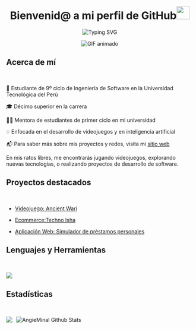 
<h1 align="center"><b>Bienvenid@ a mi perfil de GitHub</b><img src="https://media.giphy.com/media/hvRJCLFzcasrR4ia7z/giphy.gif" width="35"></h1>

<p align="center">
<img src="https://readme-typing-svg.herokuapp.com?font=Fira+Code&pause=1000&color=2DC0CF&random=false&width=540&lines=%C2%A1Hola!%F0%9F%91%8B+Soy+Angie+Mina+Ishuiza+%F0%9F%91%A9%F0%9F%8F%BB;Pero+puedes+decirme+Asuna%E2%9C%A8;Soy+estudiante+de+Ingenier%C3%ADa+de+Software+%F0%9F%91%A9%E2%80%8D%F0%9F%92%BB;Puedes+contactarme+por+LinkedIn%F0%9F%9F%A6+;Disfruta+del+recorrido+de+mi+perfil+%E2%AC%87%EF%B8%8F" alt="Typing SVG" />
</p>
<div align="center">
  <img src="https://raw.githubusercontent.com/AsunaMina/AsunaMina/main/portada.gif" alt="GIF animado">
</div>

## **Acerca de mí**
<br>

 🌟 Estudiante de 9º ciclo de Ingeniería de Software en la Universidad Tecnológica del Perú

 🎓 Décimo superior en la carrera

 👩‍🏫 Mentora de estudiantes de primer ciclo en mi universidad

 💡 Enfocada en el desarrollo de videojuegos y en inteligencia artificial

 📬 Para saber más sobre mis proyectos y redes, visita mi [sitio web](https://linktr.ee/angieminaishuiza)
 
En mis ratos libres, me encontrarás jugando videojuegos, explorando nuevas tecnologías, o realizando proyectos de desarrollo de software.

## **Proyectos destacados**
<br>

- [Videojuego: Ancient Wari](https://github.com/AngieMinaI/Videojuego-Ancient-Wari)
  
- [Ecommerce:Techno Isha](https://github.com/AngieMinaI/Ecommerce-de-Techno-Isha)

- [Aplicación Web: Simulador de préstamos personales](https://github.com/AngieMinaI/Simulador-de-prestamos)



## **Lenguajes y Herramientas**
<br>
<p align="left">
  <a href="https://skillicons.dev">
    <img src="https://skillicons.dev/icons?i=androidstudio,cpp,java,php,py,css,html,js,mysql,sqlite,git,github,vscode,linux,discord,figma,gmail,godot,kali,linkedin,rabbitmq,regex,sublime,ubuntu,windows,&perline=12" />
  </a>
</p>


## **Estadísticas**
<br>
<p>
        <a align="left">
        <p><img align="left" src="https://github-readme-stats.vercel.app/api/top-langs/?username=AngieMinaI&theme=react&hide_border=true&bg_color=0D1117&no-bg=true&no-frame=true&langs_count=20" />
    </a>
    <a align="right">
      &nbsp; <img alt="AngieMinaI Github Stats" src="https://github-readme-stats.vercel.app/api?username=AngieMinaI&show_icons=true&count_private=true&theme=react&hide_border=true&bg_color=0D1117&langs_count=20"/>
    </a>  
</p>
